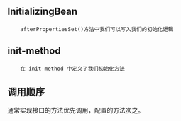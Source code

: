 ## InitializingBean
```text
    afterPropertiesSet()方法中我们可以写入我们的初始化逻辑
```

## init-method
```text
    在 init-method 中定义了我们初始化方法
```
## 调用顺序
通常实现接口的方法优先调用，配置的方法次之。